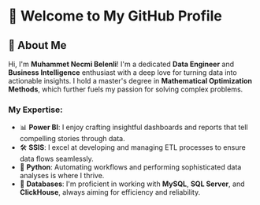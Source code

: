 <h1>👋 Welcome to My GitHub Profile</h1>

<h2>🌟 About Me</h2>

<p>Hi, I'm <strong>Muhammet Necmi Belenli</strong>! I'm a dedicated <strong>Data Engineer</strong> and <strong>Business Intelligence</strong> enthusiast with a deep love for turning data into actionable insights. I hold a master's degree in <strong>Mathematical Optimization Methods</strong>, which further fuels my passion for solving complex problems.</p>

<h3>My Expertise:</h3>
<ul>
    <li>📊 <strong>Power BI</strong>: I enjoy crafting insightful dashboards and reports that tell compelling stories through data.</li>
    <li>🛠️ <strong>SSIS</strong>: I excel at developing and managing ETL processes to ensure data flows seamlessly.</li>
    <li>🐍 <strong>Python</strong>: Automating workflows and performing sophisticated data analyses is where I thrive.</li>
    <li>💾 <strong>Databases</strong>: I'm proficient in working with <strong>MySQL</strong>, <strong>SQL Server</strong>, and <strong>ClickHouse</strong>, always aiming for efficiency and reliability.</li>
</ul>

